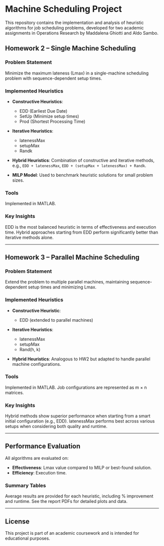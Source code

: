 # Machine Scheduling Project

This repository contains the implementation and analysis of heuristic algorithms for job scheduling problems, developed for two academic assignments in Operations Research by Maddalena Ghiotti and Aldo Sambo.

## Homework 2 – Single Machine Scheduling

### Problem Statement
Minimize the maximum lateness (Lmax) in a single-machine scheduling problem with sequence-dependent setup times.

### Implemented Heuristics
- **Constructive Heuristics**:
  - EDD (Earliest Due Date)
  - SetUp (Minimize setup times)
  - Prod (Shortest Processing Time)

- **Iterative Heuristics**:
  - latenessMax
  - setupMax
  - Randk

- **Hybrid Heuristics**: Combination of constructive and iterative methods, e.g., `EDD + latenessMax`, `EDD + (setupMax + latenessMax) + Randk`.

- **MILP Model**: Used to benchmark heuristic solutions for small problem sizes.

### Tools
Implemented in MATLAB.

### Key Insights
EDD is the most balanced heuristic in terms of effectiveness and execution time. Hybrid approaches starting from EDD perform significantly better than iterative methods alone.

---

## Homework 3 – Parallel Machine Scheduling

### Problem Statement
Extend the problem to multiple parallel machines, maintaining sequence-dependent setup times and minimizing Lmax.

### Implemented Heuristics
- **Constructive Heuristic**:
  - EDD (extended to parallel machines)

- **Iterative Heuristics**:
  - latenessMax
  - setupMax
  - Rand(h, k)

- **Hybrid Heuristics**: Analogous to HW2 but adapted to handle parallel machine configurations.

### Tools
Implemented in MATLAB. Job configurations are represented as m × n matrices.

### Key Insights
Hybrid methods show superior performance when starting from a smart initial configuration (e.g., EDD). latenessMax performs best across various setups when considering both quality and runtime.

---

## Performance Evaluation
All algorithms are evaluated on:
- **Effectiveness**: Lmax value compared to MILP or best-found solution.
- **Efficiency**: Execution time.

### Summary Tables
Average results are provided for each heuristic, including % improvement and runtime. See the report PDFs for detailed plots and data.

---

## License
This project is part of an academic coursework and is intended for educational purposes.
